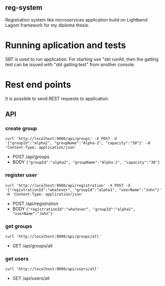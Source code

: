 reg-system
-------------------------

Registration system like microservices application build on Lightbend Lagom framework for my diploma thesis.

# Running aplication and tests

SBT is used to run application. For starting use "sbt runAll, then the gatling test can be issued with "sbt gatling:test" from another console.

# Rest end points

It is possible to send REST requests to application.

## API

### create group

`curl 'http://localhost:9000/api/groups' -X POST -d '{"groupId":"alpha2", "groupName":"Alpha-2", "capacity":"30"}' -H 'Content-Type: application/json'`
+ POST /api/groups
+ BODY `{"groupId":"alpha2", "groupName":"Alpha-2", "capacity":"30"}`

### register user

`curl 'http://localhost:9000/api/registration' -X POST -d '{"registrationId":"whatever", "groupId":"alpha1", "userName":"John"}' -H 'Content-Type: application/json'`
+ POST /api/registration
+ BODY `{"registrationId":"whatever", "groupId":"alpha1", "userName":"John"}`

### get groups
`curl 'http://localhost:9000/api/groups/all'`

+ GET /api/groups/all

### get users

`curl 'http://localhost:9000/api/users/all'`

+ GET /api/users/all